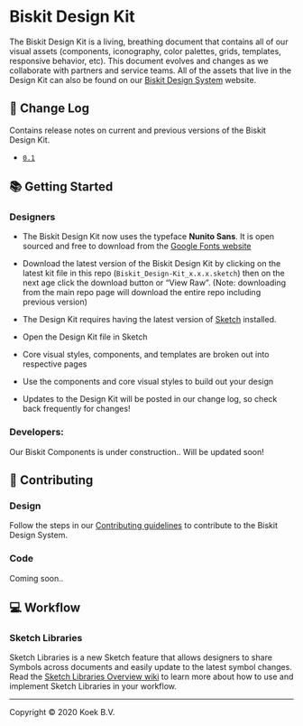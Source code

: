 # Biskit Design Kit

The Biskit Design Kit is a living, breathing document that contains all of our visual assets (components, iconography, color palettes, grids, templates, responsive behavior, etc). This document evolves and changes as we collaborate with partners and service teams. All of the assets that live in the Design Kit can also be found on our <a href="http://koek.nl/">Biskit Design System</a> website.


## 📝 Change Log
Contains release notes on current and previous versions of the Biskit Design Kit. 
* [`0.1`](https:/koek.nl)


## 📚 Getting Started

### Designers

* The Biskit Design Kit now uses the typeface **Nunito Sans**. It is open sourced and free to download from the [Google Fonts website](https://fonts.google.com/specimen/Nunito+Sans) 
* Download the latest version of the Biskit Design Kit by clicking on the latest kit file in this repo (`Biskit_Design-Kit_x.x.x.sketch`) then on the next age click the download button or “View Raw”. (Note: downloading from the main repo page will download the entire repo including previous version)

* The Design Kit requires having the latest version of <a href="https://www.sketchapp.com/">Sketch</a> installed.
* Open the Design Kit file in Sketch
* Core visual styles, components, and templates are broken out into respective pages
* Use the components and core visual styles to build out your design
* Updates to the Design Kit will be posted in our change log, so check back frequently for changes!

### Developers: 
Our Biskit Components is under construction.. Will be updated soon!

## 🌟 Contributing

### Design
Follow the steps in our [Contributing guidelines](https://koek.nl) to contribute to the Biskit Design System.

### Code
Coming soon..

## 💻 Workflow

### Sketch Libraries
Sketch Libraries is a new Sketch feature that allows designers to share Symbols across documents and easily update to the latest symbol changes. Read the [Sketch Libraries Overview wiki](https://github.com/carbon-design-system/carbon-design-kit/wiki/Sketch-Libraries-Overview) to learn more about how to use and implement Sketch Libraries in your workflow.

---
Copyright © 2020 Koek B.V.
